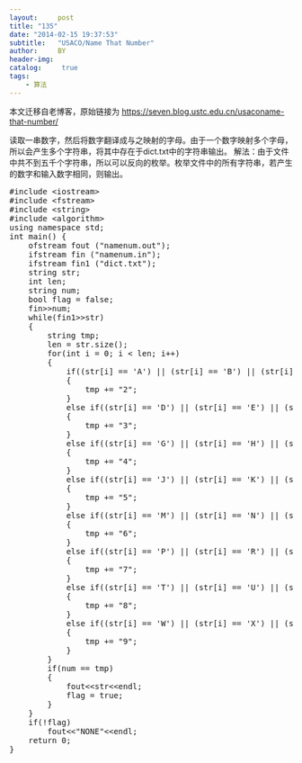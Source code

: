 ```yaml
---
layout:     post
title: "135"
date: "2014-02-15 19:37:53"
subtitle:   "USACO/Name That Number"
author:     BY
header-img:
catalog: 	 true
tags:
    - 算法
---
```


本文迁移自老博客，原始链接为 <https://seven.blog.ustc.edu.cn/usaconame-that-number/>

读取一串数字，然后将数字翻译成与之映射的字母。由于一个数字映射多个字母，所以会产生多个字符串，将其中存在于dict.txt中的字符串输出。
解法：由于文件中共不到五千个字符串，所以可以反向的枚举。枚举文件中的所有字符串，若产生的数字和输入数字相同，则输出。
<pre class = "brush:[cpp]">
#include &lt;iostream&gt;
#include &lt;fstream&gt;
#include &lt;string&gt;
#include &lt;algorithm&gt;
using namespace std;
int main() {
    ofstream fout ("namenum.out");
    ifstream fin ("namenum.in");
    ifstream fin1 ("dict.txt");
    string str;
    int len;
    string num;
    bool flag = false;
    fin&gt;&gt;num;
    while(fin1&gt;&gt;str)
    {
        string tmp;
        len = str.size();
        for(int i = 0; i < len; i++)
        {
            if((str[i] == 'A') || (str[i] == 'B') || (str[i] == 'C'))
            {
                tmp += "2";
            }
            else if((str[i] == 'D') || (str[i] == 'E') || (str[i] == 'F'))
            {
                tmp += "3";
            }
            else if((str[i] == 'G') || (str[i] == 'H') || (str[i] == 'I'))
            {
                tmp += "4";
            }
            else if((str[i] == 'J') || (str[i] == 'K') || (str[i] == 'L'))
            {
                tmp += "5";
            }
            else if((str[i] == 'M') || (str[i] == 'N') || (str[i] == 'O'))
            {
                tmp += "6";
            }
            else if((str[i] == 'P') || (str[i] == 'R') || (str[i] == 'S'))
            {
                tmp += "7";
            }
            else if((str[i] == 'T') || (str[i] == 'U') || (str[i] == 'V'))
            {
                tmp += "8";
            }
            else if((str[i] == 'W') || (str[i] == 'X') || (str[i] == 'Y'))
            {
                tmp += "9";
            }
        }
        if(num == tmp)
        {
            fout&lt;&lt;str&lt;&lt;endl;
            flag = true;
        }
    }
    if(!flag)
        fout&lt;&lt;"NONE"&lt;&lt;endl;
    return 0;
}
</pre>


